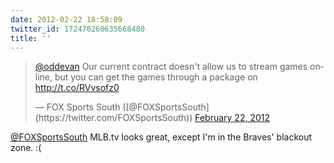 ```yaml
---
date: 2012-02-22 18:58:09
twitter_id: 172470260635668480
title: ''
---
```


<blockquote class="twitter-tweet"><p lang="en" dir="ltr"><a href="https://twitter.com/oddEvan?ref_src=twsrc%5Etfw">@oddevan</a> Our current contract doesn&#39;t allow us to stream games online, but you can get the games through a package on <a href="http://t.co/RVvsofz0">http://t.co/RVvsofz0</a></p>&mdash; FOX Sports South ([@FOXSportsSouth](https://twitter.com/FOXSportsSouth)) <a href="https://twitter.com/FOXSportsSouth/status/172449605768855552?ref_src=twsrc%5Etfw">February 22, 2012</a></blockquote>
<script async src="https://platform.twitter.com/widgets.js" charset="utf-8"></script>

[@FOXSportsSouth](https://twitter.com/FOXSportsSouth) MLB.tv looks great, except I'm in the Braves' blackout zone. :(
